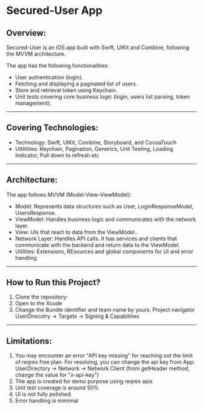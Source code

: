 # Secured-User App

## Overview:
Secured-User is an iOS app built with Swift, UIKit and Combine, following the MVVM architecture.  

The app has the following functionalities:
- User authentication (login).
- Fetching and displaying a paginated list of users.
- Store and retrieval token using Keychain.
- Unit tests covering core business logic (login, users list parsing, token management).

---

## Covering Technologies:
- Technology: Swift, UIKit, Combine, Storyboard, and CocoaTouch
- Utilitities: Keychain, Pagination, Generics, Unit Testing, Loading Indicator, Pull down to refresh etc

---

## Architecture:

The app follows MVVM (Model-View-ViewModel):

- Model: Represents data structures such as User, LoginResponseModel, UsersResponse.
- ViewModel: Handles business logic and communicates with the network layer.
- View: UIs that react to data from the ViewModel..
- Network Layer: Handles API calls. It has services and clients that communicate with the backend and return data to the ViewModel.
- Utilities: Extensions, REsources and global components for UI and error handling

---

## How to Run this Project?

1. Clone the repository:
2. Open to the Xcode
3. Change the Bundle identifier and team name by yours. Project navigator UserDirecotry -> Targets -> Signing & Capabilities

---

## Limitations:

1. You may encounter an error "API key missing" for reaching out the limit of reqres free plan. For resolving, you can change the api key from App: UserDirectory -> Network -> Network Client (from getHeader method, change the value for "x-api-key")
2. The app is created for demo purpose using reqres apis
3. Unit test coverage is around 50%
4. UI is not fully polished.
5. Error handling is mimimal

